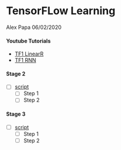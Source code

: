 # TensorFLow Learning
Alex Papa 06/02/2020

#### __Youtube Tutorials__
- [TF1 LinearR](link)
- [TF1 RNN](link)


#### __Stage 2__
- [ ] [script](link)
  - [ ] Step 1
  - [ ] Step 2

#### __Stage 3__
- [ ] [script](link)
  - [ ] Step 1
  - [ ] Step 2
